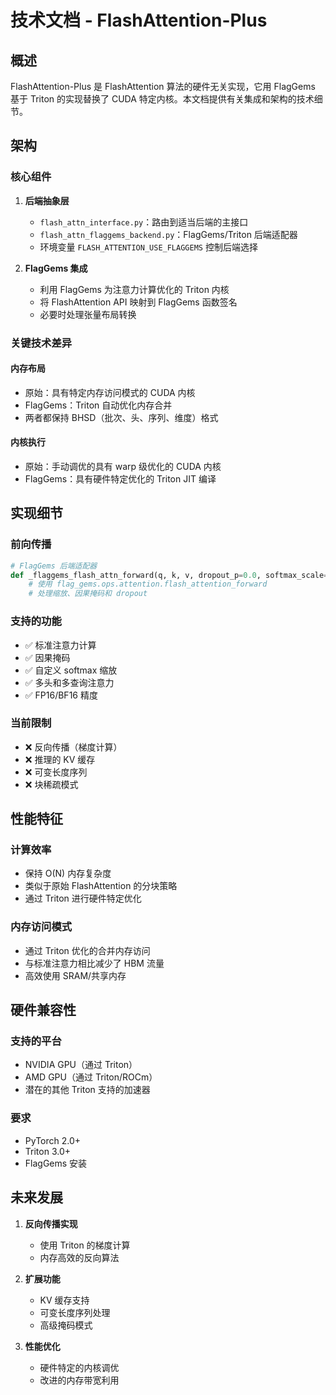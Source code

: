 # 技术文档 - FlashAttention-Plus

## 概述

FlashAttention-Plus 是 FlashAttention 算法的硬件无关实现，它用 FlagGems 基于 Triton 的实现替换了 CUDA 特定内核。本文档提供有关集成和架构的技术细节。

## 架构

### 核心组件

1. **后端抽象层**
   - `flash_attn_interface.py`：路由到适当后端的主接口
   - `flash_attn_flaggems_backend.py`：FlagGems/Triton 后端适配器
   - 环境变量 `FLASH_ATTENTION_USE_FLAGGEMS` 控制后端选择

2. **FlagGems 集成**
   - 利用 FlagGems 为注意力计算优化的 Triton 内核
   - 将 FlashAttention API 映射到 FlagGems 函数签名
   - 必要时处理张量布局转换

### 关键技术差异

#### 内存布局
- 原始：具有特定内存访问模式的 CUDA 内核
- FlagGems：Triton 自动优化内存合并
- 两者都保持 BHSD（批次、头、序列、维度）格式

#### 内核执行
- 原始：手动调优的具有 warp 级优化的 CUDA 内核
- FlagGems：具有硬件特定优化的 Triton JIT 编译

## 实现细节

### 前向传播
```python
# FlagGems 后端适配器
def _flaggems_flash_attn_forward(q, k, v, dropout_p=0.0, softmax_scale=None, causal=False):
    # 使用 flag_gems.ops.attention.flash_attention_forward
    # 处理缩放、因果掩码和 dropout
```

### 支持的功能
- ✅ 标准注意力计算
- ✅ 因果掩码
- ✅ 自定义 softmax 缩放
- ✅ 多头和多查询注意力
- ✅ FP16/BF16 精度

### 当前限制
- ❌ 反向传播（梯度计算）
- ❌ 推理的 KV 缓存
- ❌ 可变长度序列
- ❌ 块稀疏模式

## 性能特征

### 计算效率
- 保持 O(N) 内存复杂度
- 类似于原始 FlashAttention 的分块策略
- 通过 Triton 进行硬件特定优化

### 内存访问模式
- 通过 Triton 优化的合并内存访问
- 与标准注意力相比减少了 HBM 流量
- 高效使用 SRAM/共享内存

## 硬件兼容性

### 支持的平台
- NVIDIA GPU（通过 Triton）
- AMD GPU（通过 Triton/ROCm）
- 潜在的其他 Triton 支持的加速器

### 要求
- PyTorch 2.0+
- Triton 3.0+
- FlagGems 安装

## 未来发展

1. **反向传播实现**
   - 使用 Triton 的梯度计算
   - 内存高效的反向算法

2. **扩展功能**
   - KV 缓存支持
   - 可变长度序列处理
   - 高级掩码模式

3. **性能优化**
   - 硬件特定的内核调优
   - 改进的内存带宽利用